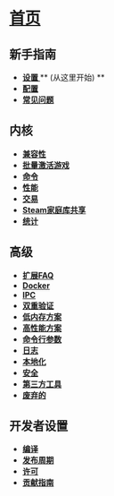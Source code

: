 # **[首页](https://github.com/JustArchiNET/ArchiSteamFarm/wiki/Home)**

## 新手指南

* **[ 设置 ](https://github.com/JustArchiNET/ArchiSteamFarm/wiki/Setting-up)**** (从这里开始) **
* **[配置](https://github.com/JustArchiNET/ArchiSteamFarm/wiki/Configuration)**
* **[常见问题](https://github.com/JustArchiNET/ArchiSteamFarm/wiki/FAQ)**

## 内核

* **[兼容性](https://github.com/JustArchiNET/ArchiSteamFarm/wiki/Compatibility)**
* **[批量激活游戏](https://github.com/JustArchiNET/ArchiSteamFarm/wiki/Background-games-redeemer)**
* **[命令](https://github.com/JustArchiNET/ArchiSteamFarm/wiki/Commands)**
* **[性能](https://github.com/JustArchiNET/ArchiSteamFarm/wiki/Performance)**
* **[交易](https://github.com/JustArchiNET/ArchiSteamFarm/wiki/Trading)**
* **[Steam家庭库共享](https://github.com/JustArchiNET/ArchiSteamFarm/wiki/Steam-Family-Sharing)**
* **[统计](https://github.com/JustArchiNET/ArchiSteamFarm/wiki/Statistics)**

## 高级

* **[扩展FAQ](https://github.com/JustArchiNET/ArchiSteamFarm/wiki/Extended-FAQ)**
* **[Docker](https://github.com/JustArchiNET/ArchiSteamFarm/wiki/Docker)**
* **[IPC](https://github.com/JustArchiNET/ArchiSteamFarm/wiki/IPC)**
* **[双重验证](https://github.com/JustArchiNET/ArchiSteamFarm/wiki/Two-factor-authentication)**
* **[低内存方案](https://github.com/JustArchiNET/ArchiSteamFarm/wiki/Low-memory-setup)**
* **[高性能方案](https://github.com/JustArchiNET/ArchiSteamFarm/wiki/High-performance-setup)**
* **[命令行参数](https://github.com/JustArchiNET/ArchiSteamFarm/wiki/Command-line-arguments)**
* **[日志](https://github.com/JustArchiNET/ArchiSteamFarm/wiki/Logging)**
* **[本地化](https://github.com/JustArchiNET/ArchiSteamFarm/wiki/Localization)**
* **[安全](https://github.com/JustArchiNET/ArchiSteamFarm/wiki/Security)**
* **[第三方工具](https://github.com/JustArchiNET/ArchiSteamFarm/wiki/Third-party-tools)**
* **[废弃的](https://github.com/JustArchiNET/ArchiSteamFarm/wiki/Deprecation)**

## 开发者设置

* **[编译](https://github.com/JustArchiNET/ArchiSteamFarm/wiki/Compilation)**
* **[发布周期](https://github.com/JustArchiNET/ArchiSteamFarm/wiki/Release-cycle)**
* **[许可](https://github.com/JustArchiNET/ArchiSteamFarm/wiki/License)**
* **[贡献指南](https://github.com/JustArchiNET/ArchiSteamFarm/blob/master/.github/CONTRIBUTING.md)**